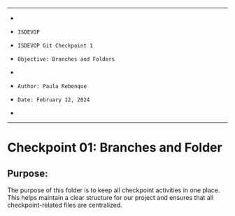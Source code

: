 **********************************************************************
*
*     ISDEVOP
*     ISDEVOP Git Checkpoint 1
*     Objective: Branches and Folders
*     
*     Author: Paula Rebenque
*     Date: February 12, 2024
*     
**********************************************************************

# Checkpoint 01: Branches and Folder
## Purpose:
The purpose of this folder is to keep all checkpoint activities in one place. This helps maintain a clear structure for our project and ensures that all checkpoint-related files are centralized.